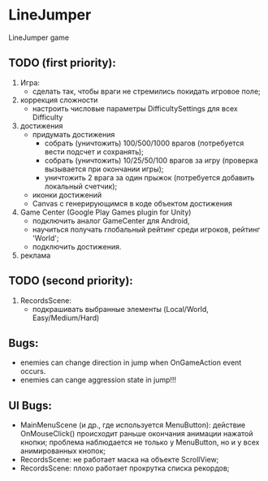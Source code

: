 # LineJumper
LineJumper game

## TODO (first priority):
1) Игра:
	- сделать так, чтобы враги не стремились покидать игровое поле;
2) коррекция сложности
	- настроить числовые параметры DifficultySettings для всех Difficulty
4) достижения
	- придумать достижения
		- собрать (уничтожить) 100/500/1000 врагов (потребуется вести подсчет и сохранять);
		- собрать (уничтожить) 10/25/50/100 врагов за игру (проверка вызывается при окончании игры);
		- уничтожить 2 врага за один прыжок (потребуется добавить локальный счетчик);
	- иконки достижений
	- Canvas с генерирующимся в коде объектом достижения
5) Game Center (Google Play Games plugin for Unity)
	- подключить аналог GameCenter для Android,
	- научиться получать глобальный рейтинг среди игроков, рейтинг 'World';
	- подключить достижения.
6) реклама

## TODO (second priority):
1) RecordsScene: 
	- подкрашивать выбранные элементы (Local/World, Easy/Medium/Hard)

## Bugs:
- enemies can change direction in jump when OnGameAction event occurs.
- enemies can cange aggression state in jump!!!

## UI Bugs:
- MainMenuScene (и др., где используется MenuButton): 
     действие OnMouseClick() происходит раньше окончания анимации нажатой кнопки;
	 проблема наблюдается не только у MenuButton, но и у всех анимированных кнопок;
- RecordsScene: не работает маска на объекте ScrollView;
- RecordsScene: плохо работает прокрутка списка рекордов;